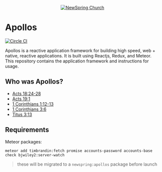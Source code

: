 <p align="center" >
  <a href="http://newspring.cc">
    <img src="https://s3.amazonaws.com/ns.images/newspring/icons/newspring-church-logo-black.png" alt="NewSpring Church" title="NewSpring Church" />
  </a>
</p>

Apollos
=======================
[![Circle CI](https://circleci.com/gh/NewSpring/Apollos/tree/master.svg?style=svg)](https://circleci.com/gh/NewSpring/Apollos/tree/master)

Apollos is a reactive application framework for building high speed, web + native, reactive applications. It is built using Reactjs, Redux, and Meteor. This repository contains the application framework and instructions for usage.

## Who was Apollos?

* <a href="https://www.biblegateway.com/passage/?search=Acts%2018:24-28&version=NIV">Acts 18:24-28</a>
* <a href="https://www.biblegateway.com/passage/?search=Acts+19:1&version=NIV">Acts 19:1</a>
* <a href="https://www.biblegateway.com/passage/?search=1+Corinthians+1:12-13&version=NIV">1 Corinthians 1:12-13</a>
* <a href="https://www.biblegateway.com/passage/?search=1%20Corinthians%203:6&version=NIV">1 Corinthians 3:6</a>
* <a href="https://www.biblegateway.com/passage/?search=Titus%203:13&version=NIV">Titus 3:13</a>



## Requirements

Meteor packages:

```
meteor add timbrandin:fetch promise accounts-password accounts-base check bjwiley2:server-watch
```

> these will be migrated to a `newspring:apollos` package before launch
